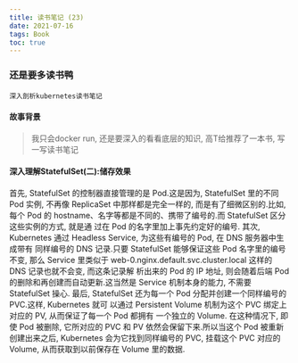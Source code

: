 ```yaml
---
title: 读书笔记 (23)
date: 2021-07-16
tags: Book
toc: true
---
```


### 还是要多读书鸭
    深入剖析kubernetes读书笔记

<!-- more -->

#### 故事背景
> 我只会docker run, 还是要深入的看看底层的知识, 高T给推荐了一本书, 写一写读书笔记

#### 深入理解StatefulSet(二):储存效果

首先, StatefulSet 的控制器直接管理的是 Pod.这是因为, StatefulSet 里的不同 Pod 实例,  不再像 ReplicaSet 中那样都是完全一样的, 而是有了细微区别的.比如, 每个 Pod 的 hostname、名字等都是不同的、携带了编号的.而 StatefulSet 区分这些实例的方式, 就是通 过在 Pod 的名字里加上事先约定好的编号.
其次, Kubernetes 通过 Headless Service, 为这些有编号的 Pod, 在 DNS 服务器中生成带有 同样编号的 DNS 记录.只要 StatefulSet 能够保证这些 Pod 名字里的编号不变, 那么 Service 里类似于 web-0.nginx.default.svc.cluster.local 这样的 DNS 记录也就不会变, 而这条记录解 析出来的 Pod 的 IP 地址, 则会随着后端 Pod 的删除和再创建而自动更新.这当然是 Service 机制本身的能力, 不需要 StatefulSet 操心.
最后, StatefulSet 还为每一个 Pod 分配并创建一个同样编号的 PVC.这样, Kubernetes 就可 以通过 Persistent Volume 机制为这个 PVC 绑定上对应的 PV, 从而保证了每一个 Pod 都拥有 一个独立的 Volume.
在这种情况下, 即使 Pod 被删除, 它所对应的 PVC 和 PV 依然会保留下来.所以当这个 Pod 被重新创建出来之后, Kubernetes 会为它找到同样编号的 PVC, 挂载这个 PVC 对应的 Volume, 从而获取到以前保存在 Volume 里的数据.




